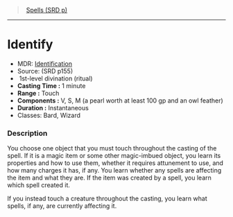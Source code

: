 ﻿---
!SpellItem
Family: SpellVO
Level: 1
Type: divination
Ritual: ritual
CastingTime: 1 minute
Range: Touch
Components: V, S, M (a pearl worth at least 100 gp and an owl feather)
Duration: Instantaneous
Classes: Bard, Wizard
Id: spells_vo.md#identify
ParentLink: spells_vo.md#spells-srd-p
Name: Identify
ParentName: Spells (SRD p)
NameLevel: 1
AltName: '[Identification](hd_spells_identification.md)'
Source: (SRD p155)
Attributes:
  Name: Identify
  Markdown: >+
    # <!--Name-->Identify<!--/Name-->


    - MDR: <!--AltName-->[Identification](hd_spells_identification.md)<!--/AltName-->

    - Source: <!--Source-->(SRD p155)<!--/Source-->

    -  <!--Level-->1<!--/Level-->st-level <!--Type-->divination<!--/Type--> (<!--Ritual-->ritual<!--/Ritual-->)

    - **Casting Time :** <!--CastingTime-->1 minute<!--/CastingTime-->

    - **Range :** <!--Range-->Touch<!--/Range-->

    - **Components :** <!--Components-->V, S, M (a pearl worth at least 100 gp and an owl feather)<!--/Components-->

    - **Duration :** <!--Duration-->Instantaneous<!--/Duration-->

    - Classes: <!--Classes-->Bard, Wizard<!--/Classes-->


    ### Description


    You choose one object that you must touch throughout the casting of the spell. If it is a magic item or some other magic-imbued object, you learn its properties and how to use them, whether it requires attunement to use, and how many charges it has, if any. You learn whether any spells are affecting the item and what they are. If the item was created by a spell, you learn which spell created it.


    If you instead touch a creature throughout the casting, you learn what spells, if any, are currently affecting it.

  AltName: '[Identification](hd_spells_identification.md)'
  Source: (SRD p155)
  Level: 1
  Type: divination
  Ritual: ritual
  CastingTime: 1 minute
  Range: Touch
  Components: V, S, M (a pearl worth at least 100 gp and an owl feather)
  Duration: Instantaneous
  Classes: Bard, Wizard
AttributesDictionary: >+
  Name: Identify

  Markdown: >+

    # <!--Name-->Identify<!--/Name-->





    - MDR: <!--AltName-->[Identification](hd_spells_identification.md)<!--/AltName-->



    - Source: <!--Source-->(SRD p155)<!--/Source-->



    -  <!--Level-->1<!--/Level-->st-level <!--Type-->divination<!--/Type--> (<!--Ritual-->ritual<!--/Ritual-->)



    - **Casting Time :** <!--CastingTime-->1 minute<!--/CastingTime-->



    - **Range :** <!--Range-->Touch<!--/Range-->



    - **Components :** <!--Components-->V, S, M (a pearl worth at least 100 gp and an owl feather)<!--/Components-->



    - **Duration :** <!--Duration-->Instantaneous<!--/Duration-->



    - Classes: <!--Classes-->Bard, Wizard<!--/Classes-->





    ### Description





    You choose one object that you must touch throughout the casting of the spell. If it is a magic item or some other magic-imbued object, you learn its properties and how to use them, whether it requires attunement to use, and how many charges it has, if any. You learn whether any spells are affecting the item and what they are. If the item was created by a spell, you learn which spell created it.





    If you instead touch a creature throughout the casting, you learn what spells, if any, are currently affecting it.



  AltName: '[Identification](hd_spells_identification.md)'

  Source: (SRD p155)

  Level: 1

  Type: divination

  Ritual: ritual

  CastingTime: 1 minute

  Range: Touch

  Components: V, S, M (a pearl worth at least 100 gp and an owl feather)

  Duration: Instantaneous

  Classes: Bard, Wizard

---
> [Spells (SRD p)](srd_spells.md)

---

# Identify

- MDR: [Identification](hd_spells_identification.md)
- Source: (SRD p155)
-  1st-level divination (ritual)
- **Casting Time :** 1 minute
- **Range :** Touch
- **Components :** V, S, M (a pearl worth at least 100 gp and an owl feather)
- **Duration :** Instantaneous
- Classes: Bard, Wizard

### Description

You choose one object that you must touch throughout the casting of the spell. If it is a magic item or some other magic-imbued object, you learn its properties and how to use them, whether it requires attunement to use, and how many charges it has, if any. You learn whether any spells are affecting the item and what they are. If the item was created by a spell, you learn which spell created it.

If you instead touch a creature throughout the casting, you learn what spells, if any, are currently affecting it.

